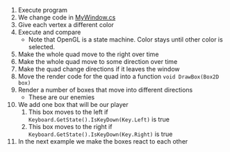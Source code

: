 1. Execute program
1. We change code in [MyWindow.cs](MyWindow.cs)
1. Give each vertex a different color
1. Execute and compare
	+ Note that OpenGL is a state machine. Color stays until other color is selected.
1. Make the whole quad move to the right over time
1. Make the whole quad move to some direction over time
1. Make the quad change directions if it leaves the window
1. Move the render code for the quad into a function `void DrawBox(Box2D box)`
1. Render a number of boxes that move into different directions
	+ These are our enemies
1. We add one box that will be our player
	1. This box moves to the left if `Keyboard.GetState().IsKeyDown(Key.Left)` is true
	1. This box moves to the right if `Keyboard.GetState().IsKeyDown(Key.Right)` is true
1. In the next example we make the boxes react to each other